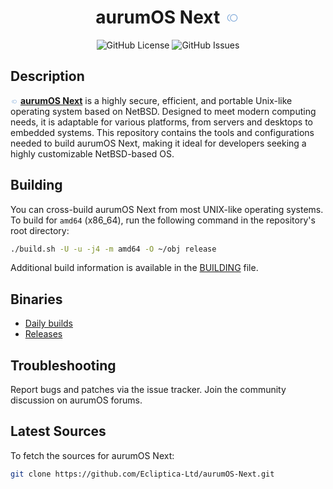 <h1 align="center">
  aurumOS Next
  <svg xmlns="http://www.w3.org/2000/svg" height="18px" viewBox="0 -960 960 960" width="26px" fill="#7CA7D8"><path d="M600-160q-134 0-227-93t-93-227q0-134 93-227t227-93q134 0 227 93t93 227q0 134-93 227t-227 93Zm-306-12q-113-14-183.5-103.5T40-480q0-115 70.5-204.5T294-788v58q-88 16-141 87.5T100-480q0 91 53 162.5T294-230v58Zm306-308Zm0 260q107 0 183.5-76.5T860-480q0-107-76.5-183.5T600-740q-107 0-183.5 76.5T340-480q0 107 76.5 183.5T600-220Z"/></svg>
</h1>

<div align="center">

![GitHub License](https://img.shields.io/github/license/Ecliptica-Ltd/aurumOS-Next?style=for-the-badge&logo=github&logoColor=%237CA7D8&label=License&labelColor=black&color=black)
![GitHub Issues](https://img.shields.io/github/issues/Ecliptica-Ltd/aurumOS-Next?style=for-the-badge&logo=github&logoColor=%237CA7D8&label=Issues&labelColor=black&color=black)
<!-- ![SourceForge Downloads](https://img.shields.io/sourceforge/dw/aurum-os-next?style=for-the-badge&logo=sourceforge&logoColor=%237CA7D8&label=Downloads&labelColor=black&color=black) -->

</div>

## Description

<svg xmlns="http://www.w3.org/2000/svg" height="8px" viewBox="0 -960 960 960" width="12px" fill="#7CA7D8"><path d="M600-160q-134 0-227-93t-93-227q0-134 93-227t227-93q134 0 227 93t93 227q0 134-93 227t-227 93Zm-306-12q-113-14-183.5-103.5T40-480q0-115 70.5-204.5T294-788v58q-88 16-141 87.5T100-480q0 91 53 162.5T294-230v58Zm306-308Zm0 260q107 0 183.5-76.5T860-480q0-107-76.5-183.5T600-740q-107 0-183.5 76.5T340-480q0 107 76.5 183.5T600-220Z"/></svg> **[aurumOS Next](https://aurumos.site/next)** is a highly secure, efficient, and portable Unix-like operating system based on NetBSD. 
Designed to meet modern computing needs, it is adaptable for various platforms, from servers and desktops 
to embedded systems. This repository contains the tools and configurations needed to build aurumOS Next, 
making it ideal for developers seeking a highly customizable NetBSD-based OS.

## Building

You can cross-build aurumOS Next from most UNIX-like operating systems. 
To build for `amd64` (x86_64), run the following command in the repository's root directory:

```sh
./build.sh -U -u -j4 -m amd64 -O ~/obj release
```

Additional build information is available in the [BUILDING](BUILDING) file.

## Binaries

- [Daily builds](https://github.com/Ecliptica-Ltd/aurumOS-Next/actions)
- [Releases](https://github.com/Ecliptica-Ltd/aurumOS-Next/releases)

## Troubleshooting

Report bugs and patches via the issue tracker.
Join the community discussion on aurumOS forums.

## Latest Sources
To fetch the sources for aurumOS Next:
```bash
git clone https://github.com/Ecliptica-Ltd/aurumOS-Next.git
```
